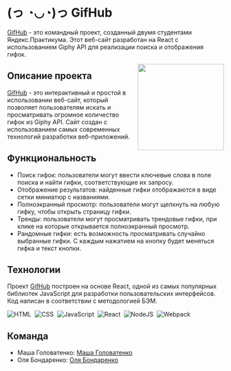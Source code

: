 # (っ ◔◡◔)っ GifHub

<div id="header" align="center">
 <p align="left" width="419" height="200"><a href="/" target="_blank">GifHub</a> - это командный проект, созданный двумя студентами Яндекс.Практикума. Этот веб-сайт разработан на React с использованием Giphy API для реализации поиска и отображения гифок.</p>
  <img align="right" src="https://media.giphy.com/media/2IudUHdI075HL02Pkk/giphy.gif" width="200" height="200"/>
</div>

## Описание проекта

<a href="/" target="_blank">GifHub</a> - это интерактивный и простой в использовании веб-сайт, который позволяет пользователям искать и просматривать огромное количество гифок из Giphy API. Сайт создан с использованием самых современных технологий разработки веб-приложений.

## Функциональность

- Поиск гифок: пользователи могут ввести ключевые слова в поле поиска и найти гифки, соответствующие их запросу.
- Отображение результатов: найденные гифки отображаются в виде сетки миниатюр с названиями.
- Полноэкранный просмотр: пользователи могут щелкнуть на любую гифку, чтобы открыть страницу гифки.
- Тренды: пользователи могут просматривать трендовые гифки, при клике на которые открывается полноэкранный просмотр.
- Рандомные гифки: есть возможность просматривать случайно выбранные гифки. С каждым нажатием на кнопку будет меняться гифка и текст кнопки.

## Технологии

Проект <a href="/" target="_blank">GifHub</a> построен на основе React, одной из самых популярных библиотек JavaScript для разработки пользовательских интерфейсов. Код написан в соответствии с методологией БЭМ.

<div>
  <img src="https://img.shields.io/badge/html5-%23E34F26.svg?style=for-the-badge&logo=html5&logoColor=white" title="HTML5" alt="HTML"/>&nbsp;
  <img src="https://img.shields.io/badge/css3-6DA55F.svg?style=for-the-badge&logo=css3&logoColor=blue"  title="CSS3" alt="CSS" />&nbsp;
  <img src="https://img.shields.io/badge/javascript-%23323330.svg?style=for-the-badge&logo=javascript&logoColor=%23F7DF1E" title="JavaScript" alt="JavaScript"/>&nbsp;
  <img src="https://img.shields.io/badge/react-%2320232a.svg?style=for-the-badge&logo=react&logoColor=%2361DAFB" title="React" alt="React"/>&nbsp;
  <img src="https://img.shields.io/badge/node.js-6DA55F?style=for-the-badge&logo=node.js&logoColor=white" title="NodeJS" alt="NodeJS"/>&nbsp;
  <img src="https://img.shields.io/badge/webpack-%238DD6F9.svg?style=for-the-badge&logo=webpack&logoColor=black" title="Webpack" **alt="Webpack"/>
</div>

## Команда

- Маша Головатенко: [Маша Головатенко](https://github.com/m-golovatenko)
- Оля Бондаренко: [Оля Бондаренко](https://github.com/bonnhelga86)
